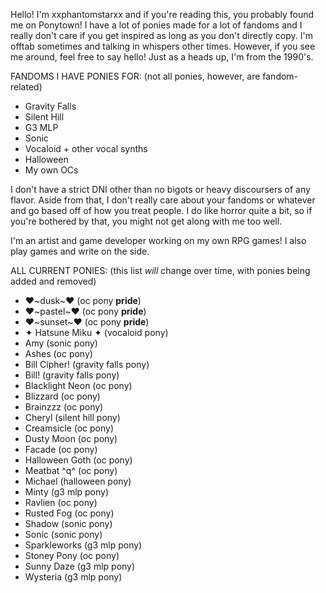 Hello! I'm xxphantomstarxx and if you're reading this, you probably found me on Ponytown!
I have a lot of ponies made for a lot of fandoms and I really don't care if you get inspired as long as you don't directly copy.
I'm offtab sometimes and talking in whispers other times. However, if you see me around, feel free to say hello!
Just as a heads up, I'm from the 1990's.

FANDOMS I HAVE PONIES FOR: (not all ponies, however, are fandom-related)
- Gravity Falls
- Silent Hill
- G3 MLP
- Sonic
- Vocaloid + other vocal synths
- Halloween
- My own OCs

I don't have a strict DNI other than no bigots or heavy discoursers of any flavor. Aside from that, I don't really care about your fandoms or whatever and go based off of how you treat people.
I do like horror quite a bit, so if you're bothered by that, you might not get along with me too well.

I'm an artist and game developer working on my own RPG games! I also play games and write on the side.

ALL CURRENT PONIES: (this list *will* change over time, with ponies being added and removed)
- ♥~dusk~♥ (oc pony **pride**)
- ♥~pastel~♥ (oc pony **pride**)
- ♥~sunset~♥ (oc pony **pride**)
- ✦ Hatsune Miku ✦ (vocaloid pony)
- Amy (sonic pony)
- Ashes (oc pony)
- Bill Cipher! (gravity falls pony)
- Bill! (gravity falls pony)
- Blacklight Neon (oc pony)
- Blizzard (oc pony)
- Brainzzz (oc pony)
- Cheryl (silent hill pony)
- Creamsicle (oc pony)
- Dusty Moon (oc pony)
- Facade (oc pony)
- Halloween Goth (oc pony)
- Meatbat ^q^ (oc pony)
- Michael (halloween pony)
- Minty (g3 mlp pony)
- Ravlien (oc pony)
- Rusted Fog (oc pony)
- Shadow (sonic pony)
- Sonic (sonic pony)
- Sparkleworks (g3 mlp pony)
- Stoney Pony (oc pony)
- Sunny Daze (g3 mlp pony)
- Wysteria (g3 mlp pony)

<!---
xxphantomstarxx/xxphantomstarxx is a ✨ special ✨ repository because its `README.md` (this file) appears on your GitHub profile.
You can click the Preview link to take a look at your changes.
--->
